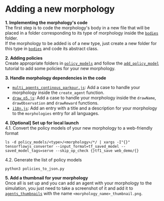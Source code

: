 # Adding a new morphology

**1. Implementing the morphology's code**  
The first step is to code the morphology's body in a new file that will be placed in a folder corresponding to its type of morphology inside the [`bodies`] folder.  
If the morphology to be added is of a new type, just create a new folder for this type in [`bodies`] and code its abstract class.

**2. Adding policies**  
Create appropriate folders in [`policy_models`] and follow the [`add_policy_model`] tutorial to add some policies for your new morphology.

**3. Handle morphology dependencies in the code**
- [`multi_agents_continous_parkour.js`]: Add a case to handle your morphology inside the `create_agent` function.   
- [`draw_p5.js`]: Add a case to handle your morphology inside the `drawName`, `drawObservation` and `drawReward` functions.  
- [`i18n.js`]: Add an entry with a title and a description for your morphology to the `morphologies` entry for all languages.

**4. [Optional] Set up for local launch**  
4.1. Convert the policy models of your new morphology to a web-friendly format
 ```
 ls -d policy_models/<type>/<morphology>/*/ | xargs -I"{}" tensorflowjs_converter --input_format=tf_saved_model --saved_model_tags=serve --skip_op_check {}tf1_save web_demo/{}
 ```
4.2. Generate the list of policy models
```
python3 policies_to_json.py
```

**5. Add a thumbnail for your morphology**  
Once all is set up and you can add an agent with your morphology to the simulation, you just need to take a screenshot of it and add it to [`agents_thumbnails`] with the name `<morphology_name>_thumbnail.png`.




[`bodies`]: ../web_demo/js/bodies
[`policy_models`]: ../policy_models
[`add_policy_model`]: ./add_policy_model.md
[`actions.js`]: ../web_demo/js/ui_state/store/actions.js
[`multi_agents_continous_parkour.js`]: ../web_demo/js/envs/multi_agents_continuous_parkour.js
[`draw_p5.js`]: ../web_demo/js/draw_p5js.js
[`i18n.js`]: ../web_demo/js/i18n.js
[`morphologies_list.js`]: ../web_demo/js/ui_state/components/morphologies_list.js
[`agents_list.js`]: ../web_demo/js/ui_state/components/agents_list.js
[`agents_thumbnails`]: ../web_demo/images/agents_thumbnails